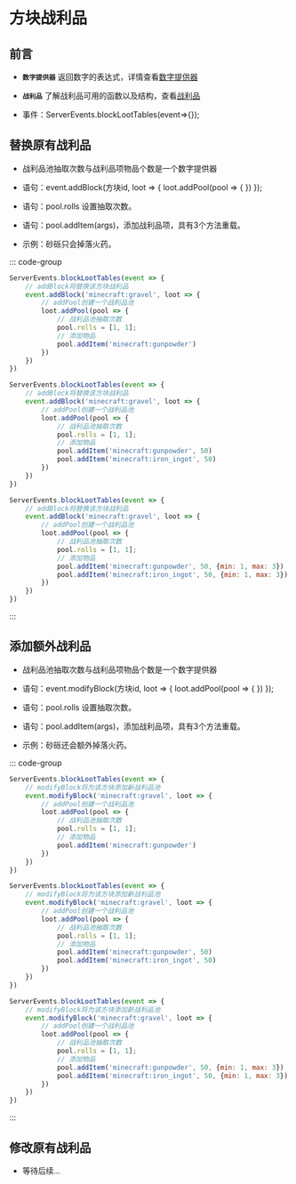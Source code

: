# 方块战利品

## 前言

- **`数字提供器`** 返回数字的表达式，详情查看[数字提供器](../MiscellaneousKnowledge/NumberProvider.md)

- **`战利品`** 了解战利品可用的函数以及结构，查看[战利品](./LootTable.md)

- 事件：ServerEvents.blockLootTables(event=>{});

## 替换原有战利品

- 战利品池抽取次数与战利品项物品个数是一个数字提供器

- 语句：event.addBlock(方块id, loot => { loot.addPool(pool => { }) });

- 语句：pool.rolls 设置抽取次数。

- 语句：pool.addItem(args)，添加战利品项，具有3个方法重载。

- 示例：砂砾只会掉落火药。

::: code-group

```js [单个物品]
ServerEvents.blockLootTables(event => {
    // addBlock将替换该方块战利品
    event.addBlock('minecraft:gravel', loot => {
        // addPool创建一个战利品池
        loot.addPool(pool => {
            // 战利品池抽取次数
            pool.rolls = [1, 1];
            // 添加物品
            pool.addItem('minecraft:gunpowder')
        })
    })
})
```

```js [权重列表]
ServerEvents.blockLootTables(event => {
    // addBlock将替换该方块战利品
    event.addBlock('minecraft:gravel', loot => {
        // addPool创建一个战利品池
        loot.addPool(pool => {
            // 战利品池抽取次数
            pool.rolls = [1, 1];
            // 添加物品
            pool.addItem('minecraft:gunpowder', 50)
            pool.addItem('minecraft:iron_ingot', 50)
        })
    })
})
```

```js [具有战利品项个数提供器的权重列表]
ServerEvents.blockLootTables(event => {
    // addBlock将替换该方块战利品
    event.addBlock('minecraft:gravel', loot => {
        // addPool创建一个战利品池
        loot.addPool(pool => {
            // 战利品池抽取次数
            pool.rolls = [1, 1];
            // 添加物品
            pool.addItem('minecraft:gunpowder', 50, {min: 1, max: 3})
            pool.addItem('minecraft:iron_ingot', 50, {min: 1, max: 3})
        })
    })
})
```

:::

## 添加额外战利品

- 战利品池抽取次数与战利品项物品个数是一个数字提供器

- 语句：event.modifyBlock(方块id, loot => { loot.addPool(pool => { }) });

- 语句：pool.rolls 设置抽取次数。

- 语句：pool.addItem(args)，添加战利品项，具有3个方法重载。

- 示例：砂砾还会额外掉落火药。

::: code-group

```js [单个物品]
ServerEvents.blockLootTables(event => {
    // modifyBlock将为该方块添加新战利品池
    event.modifyBlock('minecraft:gravel', loot => {
        // addPool创建一个战利品池
        loot.addPool(pool => {
            // 战利品池抽取次数
            pool.rolls = [1, 1];
            // 添加物品
            pool.addItem('minecraft:gunpowder')
        })
    })
})
```

```js [权重列表]
ServerEvents.blockLootTables(event => {
    // modifyBlock将为该方块添加新战利品池
    event.modifyBlock('minecraft:gravel', loot => {
        // addPool创建一个战利品池
        loot.addPool(pool => {
            // 战利品池抽取次数
            pool.rolls = [1, 1];
            // 添加物品
            pool.addItem('minecraft:gunpowder', 50)
            pool.addItem('minecraft:iron_ingot', 50)
        })
    })
})
```

```js [具有战利品项个数提供器的权重列表]
ServerEvents.blockLootTables(event => {
    // modifyBlock将为该方块添加新战利品池
    event.modifyBlock('minecraft:gravel', loot => {
        // addPool创建一个战利品池
        loot.addPool(pool => {
            // 战利品池抽取次数
            pool.rolls = [1, 1];
            // 添加物品
            pool.addItem('minecraft:gunpowder', 50, {min: 1, max: 3})
            pool.addItem('minecraft:iron_ingot', 50, {min: 1, max: 3})
        })
    })
})
```

:::

## 修改原有战利品

- 等待后续...
